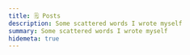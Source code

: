 ```yaml
---
title: 🗒️ Posts
description: Some scattered words I wrote myself
summary: Some scattered words I wrote myself
hidemeta: true
---
```

